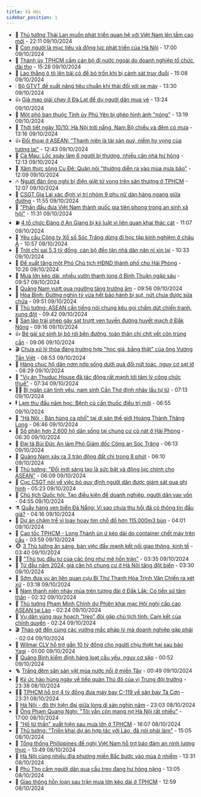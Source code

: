 ```yaml
---
title: Xã Hội
sidebar_position: 1
---
```


<!-- dantri-xa-hoi:START -->
- 🫣 [Thủ tướng Thái Lan muốn phát triển quan hệ với Việt Nam lên tầm cao mới](https://dantri.com.vn/xa-hoi/thu-tuong-thai-lan-muon-phat-trien-quan-he-voi-viet-nam-len-tam-cao-moi-20241009221253385.htm) - 22:11 09/10/2024
- 💼 [Con người là mục tiêu và động lực phát triển của Hà Nội](https://dantri.com.vn/xa-hoi/con-nguoi-la-muc-tieu-va-dong-luc-phat-trien-cua-ha-noi-20241009125021664.htm) - 17:00 09/10/2024
- 🎊 [Thành ủy TPHCM cấm cán bộ đi nước ngoài do doanh nghiệp tổ chức, đài thọ](https://dantri.com.vn/xa-hoi/thanh-uy-tphcm-cam-can-bo-di-nuoc-ngoai-do-doanh-nghiep-to-chuc-dai-tho-20241009220055470.htm) - 15:28 09/10/2024
- 🙉 [Lao thẳng ô tô lên bãi cỏ để bỏ trốn khi bị cảnh sát truy đuổi](https://dantri.com.vn/xa-hoi/lao-thang-o-to-len-bai-co-de-bo-tron-khi-bi-canh-sat-truy-duoi-20241009211814000.htm) - 15:08 09/10/2024
- 🕯 [Bộ GTVT đề xuất nâng tiêu chuẩn khí thải đối với xe máy](https://dantri.com.vn/xa-hoi/bo-gtvt-de-xuat-nang-tieu-chuan-khi-thai-doi-voi-xe-may-20241009191700751.htm) - 13:30 09/10/2024
- 👍 [Giả mạo giải chạy ở Đà Lạt để dụ người dân mua vé](https://dantri.com.vn/xa-hoi/gia-mao-giai-chay-o-da-lat-de-du-nguoi-dan-mua-ve-20241009171852420.htm) - 13:24 09/10/2024
- 🤖 [Một phó ban thuộc Tỉnh ủy Phú Yên bị ghép hình ảnh &quot;nóng&quot;](https://dantri.com.vn/xa-hoi/mot-pho-ban-thuoc-tinh-uy-phu-yen-bi-ghep-hinh-anh-nong-20241009192111153.htm) - 13:19 09/10/2024
- 🙉 [Thời tiết ngày 10/10: Hà Nội trời nắng, Nam Bộ chiều và đêm có mưa](https://dantri.com.vn/xa-hoi/thoi-tiet-ngay-1010-ha-noi-troi-nang-nam-bo-chieu-va-dem-co-mua-20241009190050593.htm) - 13:16 09/10/2024
- 👍 [Đối thoại ở ASEAN: &quot;Thanh niên là tài sản quý, niềm hy vọng của tương lai&quot;](https://dantri.com.vn/xa-hoi/doi-thoai-o-asean-thanh-nien-la-tai-san-quy-niem-hy-vong-cua-tuong-lai-20241009193507423.htm) - 12:43 09/10/2024
- 🗽 [Cà Mau: Lốc xoáy làm 6 người bị thương, nhiều căn nhà hư hỏng](https://dantri.com.vn/xa-hoi/ca-mau-loc-xoay-lam-6-nguoi-bi-thuong-nhieu-can-nha-hu-hong-20241009185030724.htm) - 12:13 09/10/2024
- 🗽 [Xâm thực sông Cu Đê: Quận nói &quot;thường diễn ra vào mùa mưa bão&quot;](https://dantri.com.vn/xa-hoi/xam-thuc-song-cu-de-quan-noi-thuong-dien-ra-vao-mua-mua-bao-20241009181812375.htm) - 12:09 09/10/2024
- 🔥 [Người đàn ông nghi bị điện giật tử vong trên sân thượng ở TPHCM](https://dantri.com.vn/xa-hoi/nguoi-dan-ong-nghi-bi-dien-giat-tu-vong-tren-san-thuong-o-tphcm-20241009182520311.htm) - 12:07 09/10/2024
- 🦒 [CSGT Gia Lai xác định vị trí nhóm 9 phụ nữ dàn hàng ngang giữa đường](https://dantri.com.vn/xa-hoi/csgt-gia-lai-xac-dinh-vi-tri-nhom-9-phu-nu-dan-hang-ngang-giua-duong-20241009174145753.htm) - 11:55 09/10/2024
- 🧐 [&quot;Phấn đấu đưa Việt Nam thành quốc gia tiên phong trong an sinh xã hội&quot;](https://dantri.com.vn/an-sinh/phan-dau-dua-viet-nam-thanh-quoc-gia-tien-phong-trong-an-sinh-xa-hoi-20241009171222122.htm) - 11:31 09/10/2024
- ⛽️ [4 tổ chức Đảng ở An Giang bị kỷ luật vì liên quan khai thác cát](https://dantri.com.vn/xa-hoi/4-to-chuc-dang-o-an-giang-bi-ky-luat-vi-lien-quan-khai-thac-cat-20241009161622964.htm) - 11:07 09/10/2024
- 🚀 [Yêu cầu Công ty Xổ số Sóc Trăng dừng đi học tập kinh nghiệm ở châu Á](https://dantri.com.vn/xa-hoi/yeu-cau-cong-ty-xo-so-soc-trang-dung-di-hoc-tap-kinh-nghiem-o-chau-a-20241009165909692.htm) - 10:57 09/10/2024
- 🦒 [Trót chi sai 5,3 tỷ đồng, cán bộ đến tận nhà dân năn nỉ xin lại](https://dantri.com.vn/xa-hoi/trot-chi-sai-53-ty-dong-can-bo-den-tan-nha-dan-nan-ni-xin-lai-20241009165857277.htm) - 10:33 09/10/2024
- 🦅 [Đề xuất tăng một Phó Chủ tịch HĐND thành phố cho Hải Phòng](https://dantri.com.vn/xa-hoi/de-xuat-tang-mot-pho-chu-tich-hdnd-thanh-pho-cho-hai-phong-20241009171246256.htm) - 10:26 09/10/2024
- 🚀 [Mưa lớn kéo dài, nhiều vườn thanh long ở Bình Thuận ngập sâu](https://dantri.com.vn/xa-hoi/mua-lon-keo-dai-nhieu-vuon-thanh-long-o-binh-thuan-ngap-sau-20241009163610257.htm) - 09:57 09/10/2024
- 🦅 [Quảng Nam vượt qua ngưỡng tăng trưởng âm](https://dantri.com.vn/xa-hoi/quang-nam-vuot-qua-nguong-tang-truong-am-20241009161217201.htm) - 09:56 09/10/2024
- 🤠 [Hòa Bình: Đường nghìn tỷ vừa hết bảo hành bị sụt, nứt chưa được sửa chữa](https://dantri.com.vn/xa-hoi/hoa-binh-duong-nghin-ty-vua-het-bao-hanh-bi-sut-nut-chua-duoc-sua-chua-20241009164315038.htm) - 09:51 09/10/2024
- 💄 [Thủ tướng: ASEAN cần tiếng nói chung kêu gọi chấm dứt chiến tranh, xung đột](https://dantri.com.vn/xa-hoi/thu-tuong-asean-can-tieng-noi-chung-keu-goi-cham-dut-chien-tranh-xung-dot-20241009163656530.htm) - 09:42 09/10/2024
- 🥷 [San lấp trái phép gây sạt trượt ven tuyến đường huyết mạch ở Đắk Nông](https://dantri.com.vn/xa-hoi/san-lap-trai-phep-gay-sat-truot-ven-tuyen-duong-huyet-mach-o-dak-nong-20241009145855030.htm) - 09:16 09/10/2024
- 👍 [Bé gái sơ sinh bị bỏ rơi bên đường, toàn thân chi chít vết côn trùng cắn](https://dantri.com.vn/xa-hoi/be-gai-so-sinh-bi-bo-roi-ben-duong-toan-than-chi-chit-vet-con-trung-can-20241009153951928.htm) - 09:06 09/10/2024
- 🎬 [Chưa xử lý thỏa đáng trường hợp &quot;học giả, bằng thật&quot; của ông Vương Tấn Việt](https://dantri.com.vn/xa-hoi/chua-xu-ly-thoa-dang-truong-hop-hoc-gia-bang-that-cua-ong-vuong-tan-viet-20241009153611868.htm) - 08:53 09/10/2024
- 🦒 [Hàng chục hộ dân nơm nớp sống dưới quả đồi nứt toác, nguy cơ sạt lở](https://dantri.com.vn/xa-hoi/hang-chuc-ho-dan-nom-nop-song-duoi-qua-doi-nut-toac-nguy-co-sat-lo-20241009133758367.htm) - 08:29 09/10/2024
- 🌊 [&quot;Vụ án Thuduc House đã tác động rất mạnh tới tâm lý công chức thuế&quot;](https://dantri.com.vn/xa-hoi/vu-an-thuduc-house-da-tac-dong-rat-manh-toi-tam-ly-cong-chuc-thue-20241009142008852.htm) - 07:34 09/10/2024
- 🧑‍💻 [Bị ngăn cản tình yêu, nam sinh Cần Thơ định nhảy lầu tự tử](https://dantri.com.vn/xa-hoi/bi-ngan-can-tinh-yeu-nam-sinh-can-tho-dinh-nhay-lau-tu-tu-20241009132342320.htm) - 07:13 09/10/2024
- 🕴 [Lạm thu đầu năm học: Bệnh cũ cần thuốc điều trị mới](https://dantri.com.vn/xa-hoi/lam-thu-dau-nam-hoc-benh-cu-can-thuoc-dieu-tri-moi-20241009134532642.htm) - 06:55 09/10/2024
- 🤔 [&quot;Hà Nội - Bản hùng ca phố&quot; tại di sản thế giới Hoàng Thành Thăng Long](https://dantri.com.vn/xa-hoi/ha-noi-ban-hung-ca-pho-tai-di-san-the-gioi-hoang-thanh-thang-long-20241009130744883.htm) - 06:46 09/10/2024
- 💄 [Số phận hơn 2.600 hộ dân sống tại chung cư cũ nát ở Hải Phòng](https://dantri.com.vn/xa-hoi/so-phan-hon-2600-ho-dan-song-tai-chung-cu-cu-nat-o-hai-phong-20241009113254219.htm) - 06:30 09/10/2024
- 🧠 [Đại tá Bùi Đức An làm Phó Giám đốc Công an Sóc Trăng](https://dantri.com.vn/xa-hoi/dai-ta-bui-duc-an-lam-pho-giam-doc-cong-an-soc-trang-20241009122427368.htm) - 06:13 09/10/2024
- 🦣 [Quảng Nam xảy ra 3 trận động đất chỉ trong 8 phút](https://dantri.com.vn/xa-hoi/quang-nam-xay-ra-3-tran-dong-dat-chi-trong-8-phut-20241009130438981.htm) - 06:10 09/10/2024
- 💫 [Thủ tướng: &quot;Đổi mới sáng tạo là sức bật và động lực chính cho ASEAN&quot;](https://dantri.com.vn/xa-hoi/thu-tuong-doi-moi-sang-tao-la-suc-bat-va-dong-luc-chinh-cho-asean-20241009111801837.htm) - 06:09 09/10/2024
- 🚀 [Cục CSGT nói về việc bỏ quy định người dân được giám sát qua ghi hình](https://dantri.com.vn/xa-hoi/cuc-csgt-noi-ve-viec-bo-quy-dinh-nguoi-dan-duoc-giam-sat-qua-ghi-hinh-20241009121016127.htm) - 05:23 09/10/2024
- 🤔 [Chủ tịch Quốc hội: Tạo điều kiện để doanh nghiệp, người dân vay vốn](https://dantri.com.vn/xa-hoi/chu-tich-quoc-hoi-tao-dieu-kien-de-doanh-nghiep-nguoi-dan-vay-von-20241009114610201.htm) - 04:55 09/10/2024
- ⚗️ [Quầy hàng ven biển Đà Nẵng: Vì sao chưa thu hồi đã có thông tin đấu giá?](https://dantri.com.vn/xa-hoi/quay-hang-ven-bien-da-nang-vi-sao-chua-thu-hoi-da-co-thong-tin-dau-gia-20241009102131026.htm) - 04:16 09/10/2024
- 🫶 [Dự án chậm trễ vì loay hoay tìm chỗ đổ hơn 115.000m3 bùn](https://dantri.com.vn/xa-hoi/du-an-cham-tre-vi-loay-hoay-tim-cho-do-hon-115000m3-bun-20241009095054833.htm) - 04:01 09/10/2024
- 🌮 [Cao tốc TPHCM - Long Thành ùn ứ kéo dài do container chết máy trên cầu](https://dantri.com.vn/xa-hoi/cao-toc-tphcm-long-thanh-un-u-keo-dai-do-container-chet-may-tren-cau-20241009104504544.htm) - 03:59 09/10/2024
- 🐵 [3 Thủ tướng ăn sáng, bàn việc đẩy mạnh kết nối giao thông, kinh tế](https://dantri.com.vn/xa-hoi/3-thu-tuong-an-sang-ban-viec-day-manh-ket-noi-giao-thong-kinh-te-20241009090345767.htm) - 03:40 09/10/2024
- 🧑‍🏫 [&quot;Thủ tục đầu tư của các ông như mê hồn trận&quot;](https://dantri.com.vn/xa-hoi/thu-tuc-dau-tu-cua-cac-ong-nhu-me-hon-tran-20241009101612835.htm) - 03:35 09/10/2024
- 💫 [Từ đầu năm 2024, giá căn hộ chung cư ở Hà Nội tăng đột biến](https://dantri.com.vn/xa-hoi/tu-dau-nam-2024-gia-can-ho-chung-cu-o-ha-noi-tang-dot-bien-20241009095556693.htm) - 03:30 09/10/2024
- 🦩 [Sớm đưa vụ án liên quan cựu Bí Thư Thanh Hóa Trịnh Văn Chiến ra xét xử](https://dantri.com.vn/xa-hoi/som-dua-vu-an-lien-quan-cuu-bi-thu-thanh-hoa-trinh-van-chien-ra-xet-xu-20241009094449782.htm) - 03:18 09/10/2024
- 🦄 [Nam thanh niên nhảy múa trên tượng đài ở Đắk Lắk: Có tiền sử tâm thần](https://dantri.com.vn/xa-hoi/nam-thanh-nien-nhay-mua-tren-tuong-dai-o-dak-lak-co-tien-su-tam-than-20241009090033588.htm) - 02:32 09/10/2024
- 💂 [Thủ tướng Phạm Minh Chính dự Phiên khai mạc Hội nghị cấp cao ASEAN tại Lào](https://dantri.com.vn/xa-hoi/thu-tuong-pham-minh-chinh-du-phien-khai-mac-hoi-nghi-cap-cao-asean-tai-lao-20241009090837212.htm) - 02:24 09/10/2024
- 💄 [Vụ dân vùng quy hoạch &quot;treo&quot; đòi gặp chủ tịch tỉnh: Cam kết của chính quyền](https://dantri.com.vn/xa-hoi/vu-dan-vung-quy-hoach-treo-doi-gap-chu-tich-tinh-cam-ket-cua-chinh-quyen-20241009083958981.htm) - 02:24 09/10/2024
- 🎬 [Tháo gỡ đến cùng các vướng mắc pháp lý mà doanh nghiệp gặp phải](https://dantri.com.vn/xa-hoi/thao-go-den-cung-cac-vuong-mac-phap-ly-ma-doanh-nghiep-gap-phai-20241009085738180.htm) - 02:04 09/10/2024
- 👀 [Wilmar CLV hỗ trợ gần 10 tỷ đồng cho người chịu thiệt hại sau bão Yagi](https://dantri.com.vn/xa-hoi/wilmar-clv-ho-tro-gan-10-ty-dong-cho-nguoi-chiu-thiet-hai-sau-bao-yagi-20241008230334601.htm) - 01:00 09/10/2024
- 💃 [Quảng Bình kiểm định hàng loạt cầu yếu, nguy cơ sập](https://dantri.com.vn/xa-hoi/quang-binh-kiem-dinh-hang-loat-cau-yeu-nguy-co-sap-20241009065840732.htm) - 00:52 09/10/2024
- 🪜 [Trắng đêm săn sản vật mùa nước nổi ở miền Tây](https://dantri.com.vn/xa-hoi/trang-dem-san-san-vat-mua-nuoc-noi-o-mien-tay-20241008015404126.htm) - 00:49 09/10/2024
- 📝 [Ký ức hào hùng ngày về tiếp quản Thủ đô của vị Trung đội trưởng](https://dantri.com.vn/xa-hoi/ky-uc-hao-hung-ngay-ve-tiep-quan-thu-do-cua-vi-trung-doi-truong-20241008180602094.htm) - 23:38 08/10/2024
- 🧑‍💻 [TPHCM hỗ trợ 4 tỷ đồng đưa máy bay C-119 về sân bay Tà Cơn](https://dantri.com.vn/xa-hoi/tphcm-ho-tro-4-ty-dong-dua-may-bay-c-119-ve-san-bay-ta-con-20241008151138710.htm) - 23:31 08/10/2024
- 👺 [Hà Nội - đô thị hiện đại giữa lòng di sản nghìn năm](https://dantri.com.vn/xa-hoi/ha-noi-do-thi-hien-dai-giua-long-di-san-nghin-nam-20241009042542891.htm) - 23:03 08/10/2024
- 🌮 [Ông Phạm Quang Nghị: &quot;Tôi vẫn còn mang nợ Hà Nội rất nhiều&quot;](https://dantri.com.vn/xa-hoi/ong-pham-quang-nghi-toi-van-con-mang-no-ha-noi-rat-nhieu-20241008231441795.htm) - 17:00 08/10/2024
- 🤭 [&quot;Hố tử thần&quot; xuất hiện sau mưa lớn ở TPHCM](https://dantri.com.vn/xa-hoi/ho-tu-than-xuat-hien-sau-mua-lon-o-tphcm-20241008225451221.htm) - 16:07 08/10/2024
- 💪 [Thủ tướng: &quot;Triển khai dự án hợp tác với Lào, đã nói phải làm&quot;](https://dantri.com.vn/xa-hoi/thu-tuong-trien-khai-du-an-hop-tac-voi-lao-da-noi-phai-lam-20241008193512956.htm) - 15:05 08/10/2024
- 🧰 [Tổng thống Philippines đề nghị Việt Nam hỗ trợ bảo đảm an ninh lương thực](https://dantri.com.vn/xa-hoi/tong-thong-philippines-de-nghi-viet-nam-ho-tro-bao-dam-an-ninh-luong-thuc-20241008202102523.htm) - 13:49 08/10/2024
- 🤡 [Hà Nội cùng nhiều địa phương miền Bắc bước vào mùa ô nhiễm](https://dantri.com.vn/xa-hoi/ha-noi-cung-nhieu-dia-phuong-mien-bac-buoc-vao-mua-o-nhiem-20241008180629642.htm) - 13:31 08/10/2024
- 🦆 [Phú Thọ cấm người dân qua cầu treo đang hư hỏng nặng](https://dantri.com.vn/xa-hoi/phu-tho-cam-nguoi-dan-qua-cau-treo-dang-hu-hong-nang-20241008192936888.htm) - 13:05 08/10/2024
- 🦍 [Giao thông hỗn loạn sau trận mưa lớn kéo dài ở TPHCM](https://dantri.com.vn/xa-hoi/giao-thong-hon-loan-sau-tran-mua-lon-keo-dai-o-tphcm-20241008191800447.htm) - 12:59 08/10/2024<!-- dantri-xa-hoi:END -->
